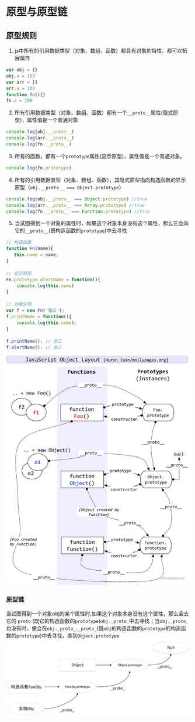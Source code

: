 # 原型与原型链
## 原型规则
1. js中所有的引用数据类型（对象、数组、函数）都具有对象的特性，都可以拓展属性
```js
var obj = {}
obj.a = 100
var arr = []
arr.a = 100
function fn(){}
fn.a = 100
```
2. 所有引用数据类型（对象、数组、函数）都有一个`__proto__`属性(隐式原型)，属性值是一个普通对象
```js
console.log(obj.__proto__)
console.log(arr.__proto__)
console.log(fn.__proto__)
```
3. 所有的函数，都有一个`prototype`属性(显示原型)，属性值是一个普通对象。
```js
console.log(fn.prototype)
```
4. 所有的引用数据类型（对象、数组、函数），其隐式原型指向构造函数的显示原型（`obj.__proto__ === Object.prototype`）
```js
console.log(obj.__proto__ === Object.prototype) //true
console.log(arr.__proto__ === Array.prototype) //true
console.log(fn.__proto__ === Function.prototype) //true
```
5. 当试图得到一个对象的属性时，如果这个对象本身没有这个属性，那么它会向它的`__proto__`(既构造函数的`prototype`)中去寻找
```js
// 构造函数
function Fn(name){
   this.name = name;
}

// 显示原型
Fn.prototype.alertName = function(){
    console.log(this.name)
}

// 创建实例
var f = new Fn('张三');
f.printName = function(){
    console.log(this.name);
}

f.printName(); // 张三
f.alertName(); // 张三
```
![原型与原型链](../../asset/原型与原型链.png)

### 原型链
当试图得到一个对象obj的某个属性时,如果这个对象本身没有这个属性，那么会去它的 `proto` (既它的构造函数的`prototype`)`obj._proto_`中去寻找；当`obj._proto_`也没有时，便会在`obj._proto_._proto_`(既`obj`的构造函数的`prototype`的构造函数的`prototype`)中去寻找，直到`Object.prototype`
![原型链](/asset/原型链.png)



